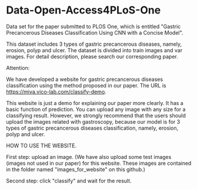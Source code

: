 # Data-Open-Access4PLoS-One
Data set for the paper submitted to PLOS One, which is entitled "Gastric Precancerous Diseases Classification Using CNN with a Concise Model".

This dataset includes 3 types of gastric precancerous diseases, namely, erosion, polyp and ulcer. 
The dataset is divided into train images and var images. For detail description, please search our corresponding paper.

Attention: 

We have developed a website for gastric precancerous diseases classification using the method proposed in our paper. The URL is  https://miva.vico-lab.com/classify-demo.

This website is just a demo for explaining our paper more clearly. It has a basic function of prediction. You can upload any image with any size for a classifying result. However, we strongly recommend that the users should upload the images related with gastroscopy, because our model is for 3 types of gastric precancerous diseases classification, namely, erosion, polyp and ulcer.

HOW TO USE THE WEBSITE.

First step: upload an image. (We have also upload some test images (images not used in our paper) for this website. These images are contained in the folder named "images_for_website" on this github.)

Second step: click "classify" and wait for the result.
